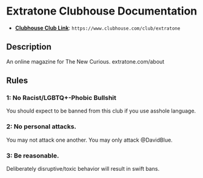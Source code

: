 # Extratone Clubhouse Documentation

* [**Clubhouse Club Link**](https://www.clubhouse.com/club/extratone): `https://www.clubhouse.com/club/extratone`

## Description

An online magazine for The New Curious. extratone.com/about

## Rules

### 1: No Racist/LGBTQ+-Phobic Bullshit

You should expect to be banned from this club if you use asshole language.

### 2: No personal attacks.

You may not attack one another. You may only attack @DavidBlue.

### 3: Be reasonable.

Deliberately disruptive/toxic behavior will result in swift bans.